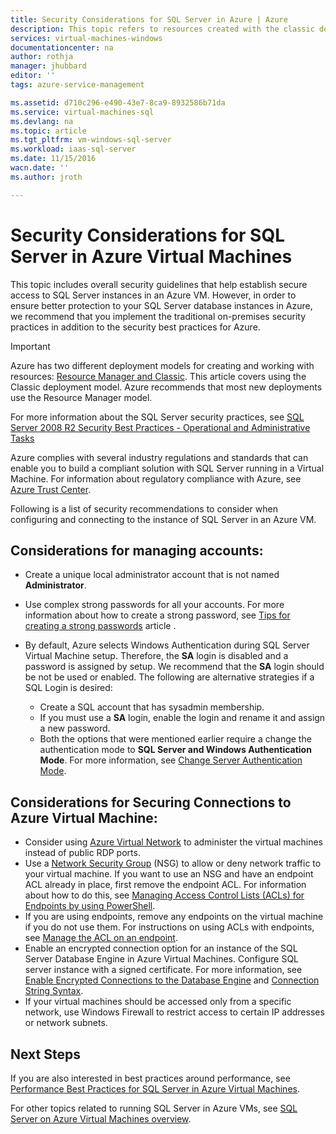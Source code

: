 ```yaml
---
title: Security Considerations for SQL Server in Azure | Azure
description: This topic refers to resources created with the classic deployment model, and provides general guidance for securing SQL Server running in an Azure Virtual Machine.
services: virtual-machines-windows
documentationcenter: na
author: rothja
manager: jhubbard
editor: ''
tags: azure-service-management

ms.assetid: d710c296-e490-43e7-8ca9-8932586b71da
ms.service: virtual-machines-sql
ms.devlang: na
ms.topic: article
ms.tgt_pltfrm: vm-windows-sql-server
ms.workload: iaas-sql-server
ms.date: 11/15/2016
wacn.date: ''
ms.author: jroth

---
```

# Security Considerations for SQL Server in Azure Virtual Machines
This topic includes overall security guidelines that help establish secure access to SQL Server instances in an Azure VM. However, in order to ensure better protection to your SQL Server database instances in Azure, we recommend that you implement the traditional on-premises security practices in addition to the security best practices for Azure.

> [!IMPORTANT] 
> Azure has two different deployment models for creating and working with resources: [Resource Manager and Classic](../../../azure-resource-manager/resource-manager-deployment-model.md). This article covers using the Classic deployment model. Azure recommends that most new deployments use the Resource Manager model.

For more information about the SQL Server security practices, see [SQL Server 2008 R2 Security Best Practices - Operational and Administrative Tasks](http://download.microsoft.com/download/1/2/A/12ABE102-4427-4335-B989-5DA579A4D29D/SQL_Server_2008_R2_Security_Best_Practice_Whitepaper.docx)

Azure complies with several industry regulations and standards that can enable you to build a compliant solution with SQL Server running in a Virtual Machine. For information about regulatory compliance with Azure, see [Azure Trust Center](https://www.trustcenter.cn/).

Following is a list of security recommendations to consider when configuring and connecting to the instance of SQL Server in an Azure VM.

## Considerations for managing accounts:
* Create a unique local administrator account that is not named **Administrator**.
* Use complex strong passwords for all your accounts. For more information about how to create a strong password, see [Tips for creating a strong passwords](http://windows.microsoft.com/windows-vista/Tips-for-creating-a-strong-password) article .
* By default, Azure selects Windows Authentication during SQL Server Virtual Machine setup. Therefore, the **SA** login is disabled and a password is assigned by setup. We recommend that the **SA** login should be not be used or enabled. The following are alternative strategies if a SQL Login is desired:

    * Create a SQL account that has sysadmin membership.
    * If you must use a **SA** login, enable the login and rename it and assign a new password.
    * Both the options that were mentioned earlier require a change the authentication mode to **SQL Server and Windows Authentication Mode**. For more information, see [Change Server Authentication Mode](https://msdn.microsoft.com/library/ms188670.aspx).

## Considerations for Securing Connections to Azure Virtual Machine:
* Consider using [Azure Virtual Network](../../../virtual-network/virtual-networks-overview.md) to administer the virtual machines instead of public RDP ports.
* Use a [Network Security Group](../../../virtual-network/virtual-networks-nsg.md) (NSG) to allow or deny network traffic to your virtual machine. If you want to use an NSG and have an endpoint ACL already in place, first remove the endpoint ACL. For information about how to do this, see [Managing Access Control Lists (ACLs) for Endpoints by using PowerShell](../../../virtual-network/virtual-networks-acl-powershell.md).
* If you are using endpoints, remove any endpoints on the virtual machine if you do not use them. For instructions on using ACLs with endpoints, see [Manage the ACL on an endpoint](../../virtual-machines-windows-classic-setup-endpoints.md#manage-the-acl-on-an-endpoint).
* Enable an encrypted connection option for an instance of the SQL Server Database Engine in Azure Virtual Machines. Configure SQL server instance with a signed certificate. For more information, see [Enable Encrypted Connections to the Database Engine](https://msdn.microsoft.com/library/ms191192.aspx) and [Connection String Syntax](https://msdn.microsoft.com/library/ms254500.aspx).
* If your virtual machines should be accessed only from a specific network, use Windows Firewall to restrict access to certain IP addresses or network subnets.

## Next Steps
If you are also interested in best practices around performance, see [Performance Best Practices for SQL Server in Azure Virtual Machines](virtual-machines-windows-sql-performance.md).

For other topics related to running SQL Server in Azure VMs, see [SQL Server on Azure Virtual Machines overview](virtual-machines-windows-sql-server-iaas-overview.md).